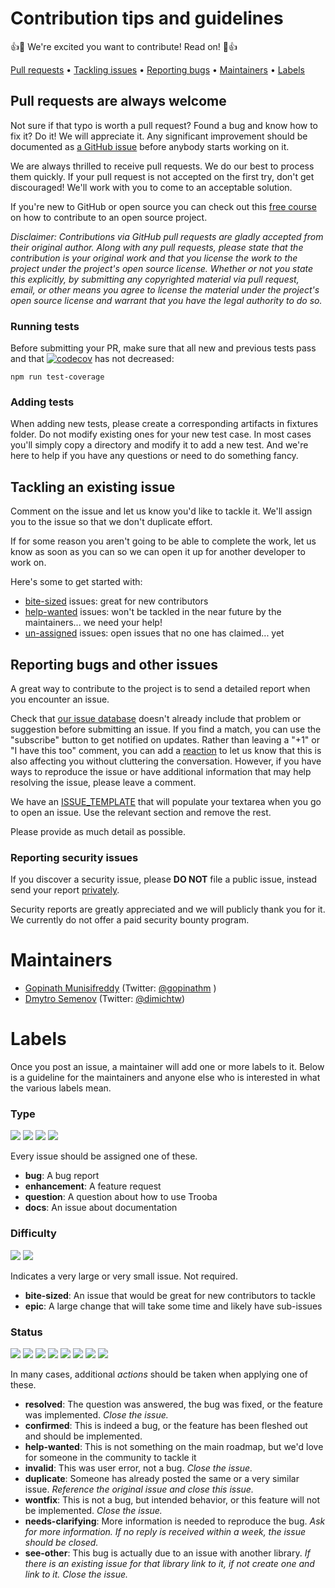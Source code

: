 # Contribution tips and guidelines

:+1::tada: We're excited you want to contribute! Read on! :tada::+1:

[Pull requests](#pull-requests-are-always-welcome) &bull;
[Tackling issues](#tackling-an-existing-issue) &bull;
[Reporting bugs](#reporting-bugs-and-other-issues) &bull;
[Maintainers](#maintainers) &bull;
[Labels](#labels)

## Pull requests are always welcome

Not sure if that typo is worth a pull request? Found a bug and know how to fix it? Do it! We will appreciate it. Any significant improvement should be documented as [a GitHub issue](https://github.com/trooba/trooba-memcached-transport/issues) before anybody starts working on it.

We are always thrilled to receive pull requests. We do our best to process them quickly. If your pull request is not accepted on the first try, don't get discouraged! We'll work with you to come to an acceptable solution.

If you're new to GitHub or open source you can check out this [free course](https://egghead.io/courses/how-to-contribute-to-an-open-source-project-on-github) on how to contribute to an open source project.

_Disclaimer: Contributions via GitHub pull requests are gladly accepted from their original author. Along with any pull requests, please state that the contribution is your original work and that you license the work to the project under the project's open source license. Whether or not you state this explicitly, by submitting any copyrighted material via pull request, email, or other means you agree to license the material under the project's open source license and warrant that you have the legal authority to do so._

### Running tests

Before submitting your PR, make sure that all new and previous tests pass and that [![codecov](https://codecov.io/gh/trooba/trooba-memcached-transport/branch/master/graph/badge.svg)](https://codecov.io/gh/trooba/trooba-memcached-transport) has not decreased:
```
npm run test-coverage
```

### Adding tests

When adding new tests, please create a corresponding artifacts in fixtures folder.
Do not modify existing ones for your new test case.
In most cases you'll simply copy a directory and modify it to add a new test.  And we're here to help if you have any questions or need to do something fancy.

## Tackling an existing issue

Comment on the issue and let us know you'd like to tackle it. We'll assign you to the issue so that we don't duplicate effort.  

If for some reason you aren't going to be able to complete the work, let us know as soon as you can so we can open it up for another developer to work on.

Here's some to get started with:

- [bite-sized](https://github.com/trooba/trooba-memcached-transport/issues?utf8=%E2%9C%93&q=is%3Aissue%20is%3Aopen%20label%3Adifficulty%3Abite-sized%20no%3Aassignee) issues: great for new contributors
- [help-wanted](https://github.com/trooba/trooba-memcached-transport/issues?utf8=%E2%9C%93&q=is%3Aissue%20is%3Aopen%20label%3Astatus%3Ahelp-wanted%20no%3Aassignee) issues: won't be tackled in the near future by the maintainers... we need your help!
- [un-assigned](https://github.com/trooba/trooba-memcached-transport/issues?utf8=%E2%9C%93&q=is%3Aissue%20is%3Aopen%20no%3Aassignee%20) issues: open issues that no one has claimed... yet

## Reporting bugs and other issues

A great way to contribute to the project is to send a detailed report when you encounter an issue.

Check that [our issue database](https://github.com/trooba/trooba-memcached-transport/issues) doesn't already include that problem or suggestion before submitting an issue. If you find a match, you can use the "subscribe" button to get notified on updates. Rather than leaving a "+1" or "I have this too" comment, you can add a  [reaction](https://github.com/blog/2119-add-reactions-to-pull-requests-issues-and-comments)  to let us know that this is also affecting you without cluttering the conversation. However, if you have ways to reproduce the issue or have additional information that may help resolving the issue, please leave a comment.

We have an [ISSUE_TEMPLATE](ISSUE_TEMPLATE.md) that will populate your textarea  when you go to open an issue.  Use the relevant section and remove the rest.

Please provide as much detail as possible.

### Reporting security issues

If you discover a security issue, please **DO NOT** file a public issue, instead send your report [privately](https://gitter.im/dimichgh).

Security reports are greatly appreciated and we will publicly thank you for it. We currently do not offer a paid security bounty program.

# Maintainers
* [Gopinath Munisifreddy](https://github.com/gmunisifreddy) (Twitter: [@gopinathm](https://twitter.com/gopinathm) )
* [Dmytro Semenov](https://github.com/dimichgh) (Twitter: [@dimichtw](http://twitter.com/dimichtw))


# Labels

Once you post an issue, a maintainer will add one or more labels to it. Below is a guideline for the maintainers and anyone else who is interested in what the various labels mean.

### Type
![](https://img.shields.io/badge/type-bug-dd0000.svg)
![](https://img.shields.io/badge/type-enhancement-0099dd.svg)
![](https://img.shields.io/badge/type-question-99cc00.svg)
![](https://img.shields.io/badge/type-docs-999999.svg)

Every issue should be assigned one of these.

- **bug**: A bug report
- **enhancement**: A feature request
- **question**: A question about how to use Trooba
- **docs**: An issue about documentation

### Difficulty
![](https://img.shields.io/badge/difficulty-bite%20sized-aabbcc.svg)
![](https://img.shields.io/badge/difficulty-epic-cc4400.svg)

Indicates a very large or very small issue.  Not required.

- **bite-sized**: An issue that would be great for new contributors to tackle
- **epic**: A large change that will take some time and likely have sub-issues

### Status
![](https://img.shields.io/badge/status-resolved-99cc99.svg)
![](https://img.shields.io/badge/status-confirmed-5599cc.svg)
![](https://img.shields.io/badge/status-help%20wanted-33cc88.svg)
![](https://img.shields.io/badge/status-invalid-997744.svg)
![](https://img.shields.io/badge/status-duplicate-cc99cc.svg)
![](https://img.shields.io/badge/status-wontfix-bb6666.svg)
![](https://img.shields.io/badge/status-needs%20clarifying-dd9944.svg)
![](https://img.shields.io/badge/status-see%20other-456263.svg)

In many cases, additional *actions* should be taken when applying one of these.

- **resolved**: The question was answered, the bug was fixed, or the feature was implemented. *Close the issue.*
- **confirmed**: This is indeed a bug, or the feature has been fleshed out and should be implemented.  
- **help-wanted**: This is not something on the main roadmap, but we'd love for someone in the community to tackle it
- **invalid**: This was user error, not a bug. *Close the issue.*
- **duplicate**: Someone has already posted the same or a very similar issue.  *Reference the original issue and close this issue.*
- **wontfix**: This is not a bug, but intended behavior, or this feature will not be implemented.  *Close the issue.*
- **needs-clarifying**: More information is needed to reproduce the bug. *Ask for more information.  If no reply is received within a week, the issue should be closed.*
- **see-other**: This bug is actually due to an issue with another library. *If there is an existing issue for that library link to it, if not create one and link to it.  Close the issue.*